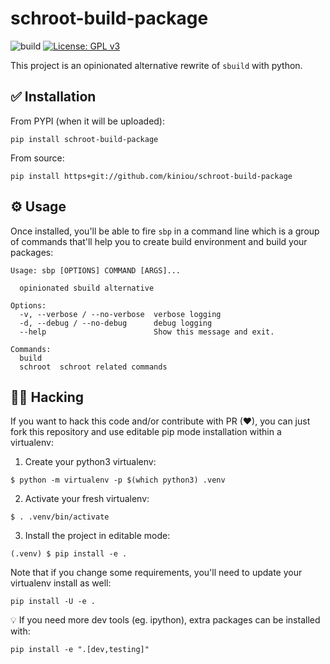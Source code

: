 # schroot-build-package
![build](https://github.com/kiniou/schroot-build-package/workflows/build/badge.svg)
[![License: GPL v3](https://img.shields.io/badge/License-GPLv3-blue.svg)](https://www.gnu.org/licenses/gpl-3.0)

This project is an opinionated alternative rewrite of `sbuild` with python.

## ✅ Installation

From PYPI (when it will be uploaded):
```shell
pip install schroot-build-package
```

From source:
```shell
pip install https+git://github.com/kiniou/schroot-build-package
```

## ⚙ Usage

Once installed, you'll be able to fire `sbp` in a command line which is a group of commands that'll help you to create build environment and build your packages:
```shell
Usage: sbp [OPTIONS] COMMAND [ARGS]...

  opinionated sbuild alternative

Options:
  -v, --verbose / --no-verbose  verbose logging
  -d, --debug / --no-debug      debug logging
  --help                        Show this message and exit.

Commands:
  build
  schroot  schroot related commands
```

## 👨‍💻 Hacking

If you want to hack this code and/or contribute with PR (♥), you can just fork
this repository and use editable pip mode installation within a virtualenv:
1. Create your python3 virtualenv:
```shell
$ python -m virtualenv -p $(which python3) .venv
```

2. Activate your fresh virtualenv:
```shell
$ . .venv/bin/activate
```

3. Install the project in editable mode:
```shell
(.venv) $ pip install -e .
```

Note that if you change some requirements, you'll need to update your virtualenv install as well:
```shell
pip install -U -e .
```

💡 If you need more dev tools (eg. ipython), extra packages can be installed with:
```shell
pip install -e ".[dev,testing]"
```
